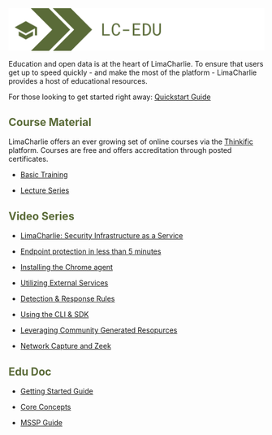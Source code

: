 ![image 'lc-edu'](./images/lc-edu.png)

Education and open data is at the heart of LimaCharlie. To ensure that users get up to speed quickly - and make the most of the platform - LimaCharlie provides a host of educational resources.

For those looking to get started right away: [Quickstart Guide](lcc_quick_start.md)

## <span style="color:#596a37">Course Material</span>

LimaCharlie offers an ever growing set of online courses via the [Thinkific](https://www.thinkific.com/) platform. Courses are free and offers accreditation through posted certificates.

* [Basic Training](https://edu.limacharlie.io/courses/basic-training-1)

* [Lecture Series](https://edu.limacharlie.io/courses/lecture-series)

## <span style="color:#596a37">Video Series</span>

* [LimaCharlie: Security Infrastructure as a Service](https://www.youtube.com/watch?v=Q5_N6inFSpY)

* [Endpoint protection in less than 5 minutes](https://www.youtube.com/watch?v=1V_5CYx7Wo0)

* [Installing the Chrome agent](https://www.youtube.com/watch?v=8Ww6uTnQ7hk)

* [Utilizing External Services](https://www.youtube.com/watch?v=oxiTj9QkD5Q&t=253s)

* [Detection & Response Rules](https://www.youtube.com/watch?v=0bwgMPkfbFE&t=187s)

* [Using the CLI & SDK](https://www.youtube.com/watch?v=RkCFMXuE0WQ&t=1206s)

* [Leveraging Community Generated Resopurces](https://www.youtube.com/watch?v=i2VJm1ur7_U&t=1177s)

* [Network Capture and Zeek](https://www.youtube.com/watch?v=wSN2BrGx0j8&t=964s)

## <span style="color:#596a37">Edu Doc</span>

* [Getting Started Guide](https://storage.googleapis.com/limacharlie-io/public_documents/LC_GettingStartedGuide.pdf)

* [Core Concepts](https://storage.googleapis.com/limacharlie-io/public_documents/LC_CoreConcepts.pdf)

* [MSSP Guide](https://storage.googleapis.com/limacharlie-io/public_documents/LimaCharlie.io_MSSP_Starter_Kit.pdf)
